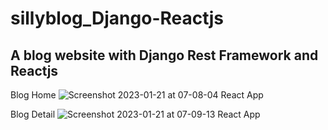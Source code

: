 # sillyblog_Django-Reactjs

<h2>A blog website with Django Rest Framework and Reactjs</h2>

Blog Home 
![Screenshot 2023-01-21 at 07-08-04 React App](https://user-images.githubusercontent.com/109239573/213909025-f40fdd8b-2a74-4753-9497-0aad9ea09709.png)


Blog Detail
![Screenshot 2023-01-21 at 07-09-13 React App](https://user-images.githubusercontent.com/109239573/213909035-f03524c7-ee86-4974-be7a-8af06bfdfb21.png)

 
